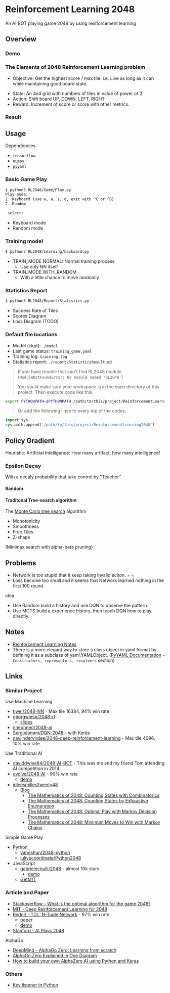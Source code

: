 # Reinforcement Learning 2048

An AI BOT playing game 2048 by using reinforcement learning

## Overview

### Demo

### The Elements of 2048 Reinforcement Learning problem

- Objective: Get the highest score / max tile. i.e. Live as long as it can while maintaining good board state.

* State: An 4x4 grid with numbers of tiles in value of power of 2.
* Action: Shift board UP, DOWN, LEFT, RIGHT
* Reward: Increment of score or score with other metrics.

### Result

## Usage

Dependencies

* `tensorflow`
* `numpy`
* `pyyaml`

### Basic Game Play

```txt
$ python3 RL2048/Game/Play.py
Play mode:
1. Keyboard (use w, a, s, d, exit with ^C or ^D)
2. Random

 select:
```

* Keyboard mode
* Random mode

### Training model

```txt
$ python3 RL2048/Learning/backward.py
```

* TRAIN_MODE.NORMAL: Normal training process
    * Use only NN itself
* TRAIN_MODE.WITH_RANDOM
    * With a little chance to move randomly

### Statistics Report

```sh
$ python3 RL2048/Report/Statistics.py
```

* Success Rate of Tiles
* Scores Diagram
* Loss Diagram (TODO)

### Default file locations

* Model (ckpt): `./model`
* Last game status: `training_game.yaml`
* Training log: `training.log`
* Statistics report: `./report/StatisticsResult.md`

> If you have trouble that can't find RL2048 module. (`ModuleNotFoundError: No module named 'RL2048'`)
>
> You sould make sure your workspace is in the main directory of this project. Then execute code like this.

```sh
export PYTHONPATH=$PYTHONPATH:/path/to/this/project/ReinforcementLearning2048; python3 RL2048/Learning/backward.py
```

> Or add the following lines to every top of the codes.

```py
import sys
sys.path.append('/path/to/this/project/ReinforcementLearning2048')
```

## Policy Gradient

Heuristic: Artificial Intelligence: How many artifact, how many intelligence!

### Epsilon Decay

With a decaly probability that take control by "Teacher".

#### Random

#### Traditonal Tree-search algorithm

The [Monte Carlo tree search](https://en.wikipedia.org/wiki/Monte_Carlo_tree_search) algorithm

* Monotonicity
* Smoothness
* Free Tiles
* Z-shape

(Minimax search with alpha-beta pruning)

## Problems

* Network is too stupid that it keep taking invalid aciton. = =
* Loss become too small and it seems that Network learned nothing in the first 100 round.

idea

* Use Random build a history and use DQN to observe the pattern.
* Use MCTS build a experience history, then teach DQN how to play directly.

## Notes

* [Reinforcement Learning Notes](https://github.com/daviddwlee84/DeepLearningPractice/blob/master/Notes/Technique/Reinforcement_Learning.md)
* There is a more elegant way to store a class object in yaml format by defining it as a subclass of yaml.YAMLObject. ([PyYAML Documentation](https://pyyaml.org/wiki/PyYAMLDocumentation) - `Constructors, representers, resolvers` section)

## Links

### Similar Project

Use Machine Learning

* [tjwei/2048-NN](https://github.com/tjwei/2048-NN) - Max tile 16384, 94% win rate
* [georgwiese/2048-rl](https://github.com/georgwiese/2048-rl)
    * [slides](https://docs.google.com/presentation/d/1I9RS3SMdMp8Uk9C6eyS6jK_w_34BKCrvkN-kWau1MU4/edit?usp=sharing)
* [nneonneo/2048-ai](https://github.com/nneonneo/2048-ai)
* [SergioIommi/DQN-2048](https://github.com/SergioIommi/DQN-2048) - with Keras
* [navjindervirdee/2048-deep-reinforcement-learning](https://github.com/navjindervirdee/2048-deep-reinforcement-learning) - Max tile 4096, 10% win rate

Use Traditional AI

* [daviddwlee84/2048-AI-BOT](https://github.com/daviddwlee84/2048-AI-BOT) - This was me and my friend Tom attending AI competition in 2014.
* [ovolve/2048-AI](https://github.com/ovolve/2048-AI) - 90% win rate
    * [demo](https://ovolve.github.io/2048-AI/)
* [jdleesmiller/twenty48](https://github.com/jdleesmiller/twenty48)
    * [Blog](https://jdlm.info/)
        * [The Mathematics of 2048: Counting States with Combinatorics](https://jdlm.info/articles/2017/09/17/counting-states-combinatorics-2048.html)
        * [The Mathematics of 2048: Counting States by Exhaustive Enumeration](https://jdlm.info/articles/2017/12/10/counting-states-enumeration-2048.html)
        * [The Mathematics of 2048: Optimal Play with Markov Decision Processes](https://jdlm.info/articles/2018/03/18/markov-decision-process-2048.html)
        * [The Mathematics of 2048: Minimum Moves to Win with Markov Chains](https://jdlm.info/articles/2017/08/05/markov-chain-2048.html)

Simple Game Play

* Python
   * [yangshun/2048-python](https://github.com/yangshun/2048-python)
   * [luliyucoordinate/Python2048](https://github.com/luliyucoordinate/Python2048)
* JavaScript
   * [gabrielecirulli/2048](https://github.com/gabrielecirulli/2048) - almost 10k stars
      * [demo](https://play2048.co/)
   * [GetMIT](https://mitchgu.github.io/GetMIT/)

### Article and Paper

* [Stackoverflow - What is the optimal algorithm for the game 2048?](https://stackoverflow.com/questions/22342854/what-is-the-optimal-algorithm-for-the-game-2048/)
* [MIT - Deep Reinforcement Learning for 2048](http://www.mit.edu/~amarj/files/2048.pdf)
* [Reddit - TDL, N-Tuple Network](https://www.reddit.com/r/2048/comments/2s6m8o/2048_ai_that_has_a_97_win_rate_tdl_ntuple_network/) - 97% win rate
    * [paper](http://www.cs.put.poznan.pl/mszubert/pub/szubert2014cig.pdf)
    * [demo](https://solver2048.appspot.com/#)
* [Stanford - AI Plays 2048](http://cs229.stanford.edu/proj2016/report/NieHouAn-AIPlays2048-report.pdf)

AlphaGo

* [DeepMind - AlphaGo Zero: Learning from scratch](https://deepmind.com/blog/alphago-zero-learning-scratch/)
* [AlphaGo Zero Explained In One Diagram](https://medium.com/applied-data-science/alphago-zero-explained-in-one-diagram-365f5abf67e0)
* [How to build your own AlphaZero AI using Python and Keras](https://medium.com/applied-data-science/how-to-build-your-own-alphazero-ai-using-python-and-keras-7f664945c188)

### Others

* [Key listener in Python](https://stackoverflow.com/questions/11918999/key-listeners-in-python)
